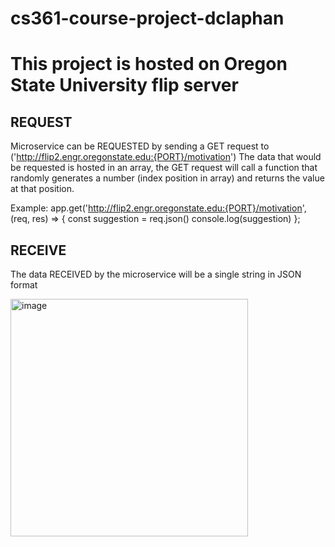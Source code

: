 # cs361-course-project-dclaphan

# This project is hosted on Oregon State University flip server

## REQUEST
 Microservice can be REQUESTED by sending a GET request to ('http://flip2.engr.oregonstate.edu:{PORT}/motivation')
   The data that would be requested is hosted in an array, the GET request will call a function that randomly generates a number (index position in array)
   and returns the value at that position.
 
Example:
   app.get('http://flip2.engr.oregonstate.edu:{PORT}/motivation', (req, res) => {
     const suggestion = req.json()
     console.log(suggestion)
   };

## RECEIVE
 The data RECEIVED by the microservice will be a single string in JSON format 
 
<img width="380" alt="image" src="https://user-images.githubusercontent.com/97066227/218354993-71d8b64a-b23a-4896-8d40-90f70e52a5e1.png">
